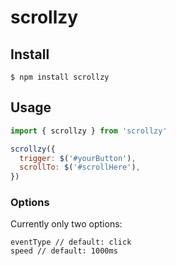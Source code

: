 # scrollzy

## Install

```
$ npm install scrollzy
```

## Usage

```javascript
import { scrollzy } from 'scrollzy'

scrollzy({
  trigger: $('#yourButton'),
  scrollTo: $('#scrollHere'),
})
```
### Options
Currently only two options:
```
eventType // default: click
speed // default: 1000ms
```
